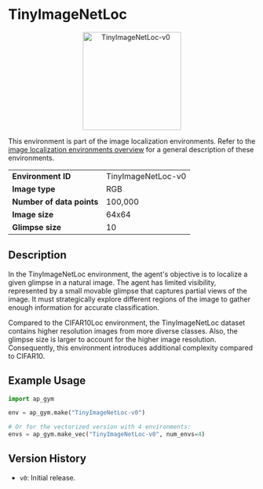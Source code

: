 # TinyImageNetLoc

<p align="center"><img src="img/TinyImageNetLoc-v0.gif" alt="TinyImageNetLoc-v0" width="200px"/></p>

This environment is part of the image localization environments.
Refer to the [image localization environments overview](ImageLocalization) for a general description of these environments.

|                           |                    |
|---------------------------|--------------------|
| **Environment ID**        | TinyImageNetLoc-v0 |
| **Image type**            | RGB                |
| **Number of data points** | 100,000            |
| **Image size**            | 64x64              |
| **Glimpse size**          | 10                 |


## Description

In the TinyImageNetLoc environment, the agent's objective is to localize a given glimpse in a natural image. 
The agent has limited visibility, represented by a small movable glimpse that captures partial views of the image.
It must strategically explore different regions of the image to gather enough information for accurate classification.

Compared to the CIFAR10Loc environment, the TinyImageNetLoc dataset contains higher resolution images from more diverse classes.
Also, the glimpse size is larger to account for the higher image resolution.
Consequently, this environment introduces additional complexity compared to CIFAR10.

## Example Usage

```python
import ap_gym

env = ap_gym.make("TinyImageNetLoc-v0")

# Or for the vectorized version with 4 environments:
envs = ap_gym.make_vec("TinyImageNetLoc-v0", num_envs=4)
```

## Version History

- `v0`: Initial release.


